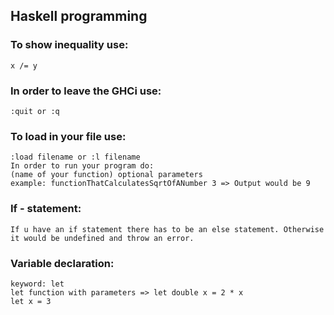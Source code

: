 ##  Haskell programming

### To show inequality use:
    x /= y 
    
### In order to leave the GHCi use:
    :quit or :q
    
### To load in your file use:
    :load filename or :l filename
    In order to run your program do:
    (name of your function) optional parameters
    example: functionThatCalculatesSqrtOfANumber 3 => Output would be 9

### If - statement:
    If u have an if statement there has to be an else statement. Otherwise it would be undefined and throw an error.
  
### Variable declaration:
    keyword: let
    let function with parameters => let double x = 2 * x
    let x = 3
   

       
 
    
    